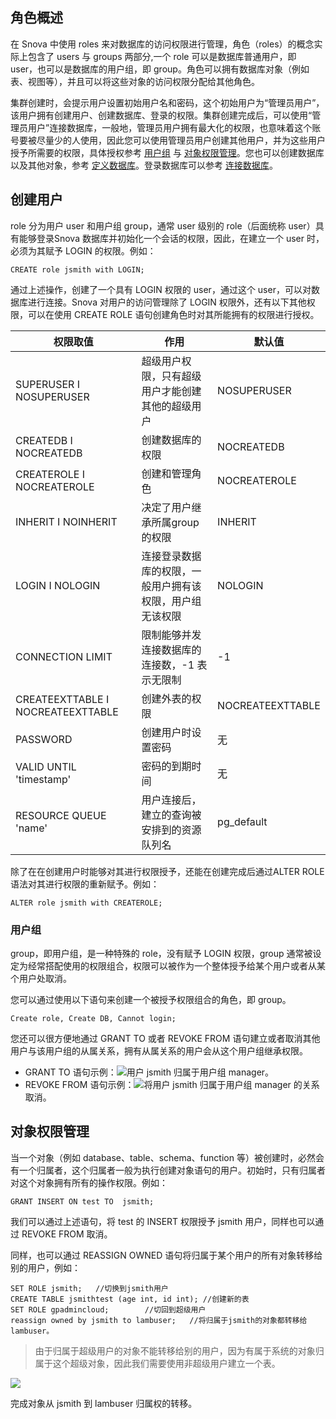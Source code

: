 ## 角色概述
在 Snova 中使用 roles 来对数据库的访问权限进行管理，角色（roles）的概念实际上包含了 users 与 groups 两部分,一个 role 可以是数据库普通用户，即 user，也可以是数据库的用户组，即 group。角色可以拥有数据库对象（例如表、视图等），并且可以将这些对象的访问权限分配给其他角色。

集群创建时，会提示用户设置初始用户名和密码，这个初始用户为“管理员用户”，该用户拥有创建用户、创建数据库、登录的权限。集群创建完成后，可以使用“管理员用户”连接数据库，一般地，管理员用户拥有最大化的权限，也意味着这个账号要被尽量少的人使用，因此您可以使用管理员用户创建其他用户，并为这些用户授予所需要的权限，具体授权参考 [用户组](#29634197) 与 [对象权限管理](#.E5.AF.B9.E8.B1.A1.E6.9D.83.E9.99.90.E7.AE.A1.E7.90.86)。您也可以创建数据库以及其他对象，参考 [定义数据库](https://cloud.tencent.com/document/product/878/20070)。登录数据库可以参考 [连接数据库](https://cloud.tencent.com/document/product/878/20064#.E4.BA.8C.-.E8.BF.9E.E6.8E.A5.E6.95.B0.E6.8D.AE.E5.BA.93)。

## 创建用户

role 分为用户 user 和用户组 group，通常 user 级别的 role（后面统称 user）具有能够登录Snova 数据库并初始化一个会话的权限，因此，在建立一个 user 时，必须为其赋予 LOGIN 的权限。例如：

```
CREATE role jsmith with LOGIN;
```

通过上述操作，创建了一个具有 LOGIN 权限的 user，通过这个 user，可以对数据库进行连接。Snova 对用户的访问管理除了 LOGIN 权限外，还有以下其他权限，可以在使用 CREATE ROLE 语句创建角色时对其所能拥有的权限进行授权。

| 权限取值                           | 作用                                                     | 默认值           |
| ---------------------------------- | -------------------------------------------------------- | ---------------- |
| SUPERUSER 	&Iota; NOSUPERUSER           | 超级用户权限，只有超级用户才能创建其他的超级用户         | NOSUPERUSER      |
| CREATEDB &Iota; NOCREATEDB             | 创建数据库的权限                                         | NOCREATEDB       |
| CREATEROLE &Iota; NOCREATEROLE         | 创建和管理角色                                           | NOCREATEROLE     |
| INHERIT &Iota; NOINHERIT               | 决定了用户继承所属group的权限                            | INHERIT          |
| LOGIN &Iota; NOLOGIN                   | 连接登录数据库的权限，一般用户拥有该权限，用户组无该权限 | NOLOGIN          |
| CONNECTION LIMIT                   | 限制能够并发连接数据库的连接数，-1 表示无限制            | -1               |
| CREATEEXTTABLE &Iota; NOCREATEEXTTABLE | 创建外表的权限                                           | NOCREATEEXTTABLE |
| PASSWORD                           | 创建用户时设置密码                                       | 无               |
| VALID UNTIL 'timestamp'            | 密码的到期时间                                           | 无               |
| RESOURCE QUEUE 'name'              | 用户连接后，建立的查询被安排到的资源队列名               | pg_default       |

除了在在创建用户时能够对其进行权限授予，还能在创建完成后通过ALTER ROLE语法对其进行权限的重新赋予。例如：

```
ALTER role jsmith with CREATEROLE;
```

### 用户组

group，即用户组，是一种特殊的 role，没有赋予 LOGIN 权限，group 通常被设定为经常搭配使用的权限组合，权限可以被作为一个整体授予给某个用户或者从某个用户处取消。

您可以通过使用以下语句来创建一个被授予权限组合的角色，即 group。

```
Create role, Create DB, Cannot login;
```

您还可以很方便地通过 GRANT TO 或者 REVOKE FROM 语句建立或者取消其他用户与该用户组的从属关系，拥有从属关系的用户会从这个用户组继承权限。

- GRANT TO 语句示例：![](https://main.qcloudimg.com/raw/edd92eff662907accd1c0ddf0ea60f32.png)用户 jsmith 归属于用户组 manager。
- REVOKE FROM 语句示例：![](https://main.qcloudimg.com/raw/d6f48b8d66ba357b761052a2cdfbe90a.png)将用户 jsmith 归属于用户组 manager 的关系取消。

## 对象权限管理

当一个对象（例如 database、table、schema、function 等）被创建时，必然会有一个归属者，这个归属者一般为执行创建对象语句的用户。初始时，只有归属者对这个对象拥有所有的操作权限。例如：

```
GRANT INSERT ON test TO  jsmith;
```

我们可以通过上述语句，将 test 的 INSERT 权限授予 jsmith 用户，同样也可以通过 REVOKE FROM 取消。

同样，也可以通过 REASSIGN OWNED 语句将归属于某个用户的所有对象转移给别的用户，例如：

```
SET ROLE jsmith;   //切换到jsmith用户
CREATE TABLE jsmithtest (age int, id int); //创建新的表
SET ROLE gpadmincloud;        //切回到超级用户
reassign owned by jsmith to lambuser;   //将归属于jsmith的对象都转移给lambuser。
```

> 由于归属于超级用户的对象不能转移给别的用户，因为有属于系统的对象归属于这个超级对象，因此我们需要使用非超级用户建立一个表。

![](https://main.qcloudimg.com/raw/b9164fd90cc589e7a5c0a5d4d28f6816.png)

完成对象从 jsmith 到 lambuser 归属权的转移。
